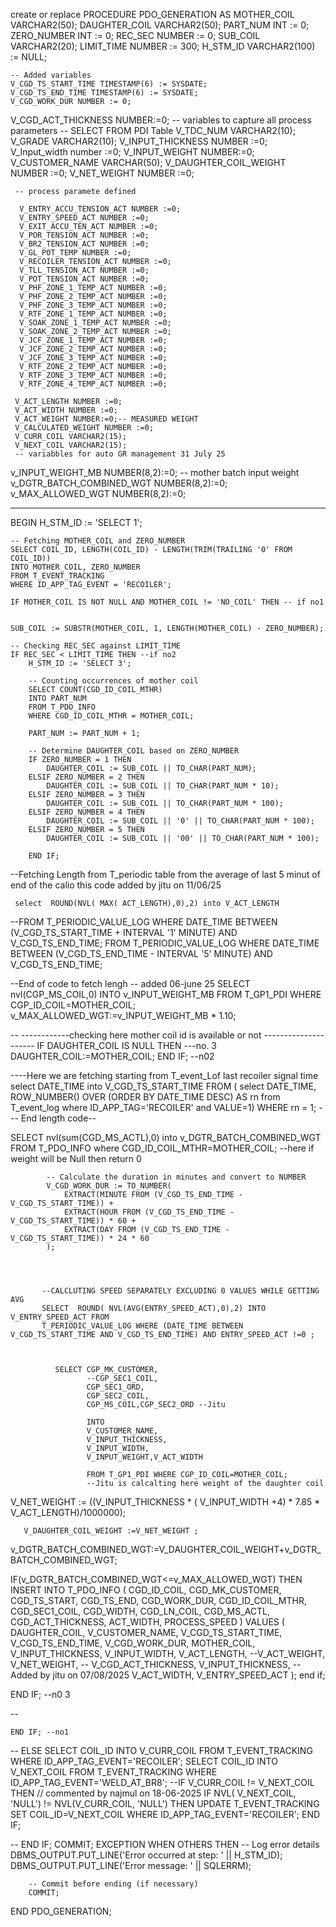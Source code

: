 create or replace PROCEDURE PDO_GENERATION AS
    MOTHER_COIL VARCHAR2(50);
    DAUGHTER_COIL VARCHAR2(50);
    PART_NUM INT := 0;
    ZERO_NUMBER INT := 0;
    REC_SEC NUMBER := 0;
    SUB_COIL VARCHAR2(20);
    LIMIT_TIME NUMBER := 300;
    H_STM_ID VARCHAR2(100) := NULL;

    -- Added variables
    V_CGD_TS_START_TIME TIMESTAMP(6) := SYSDATE;
    V_CGD_TS_END_TIME TIMESTAMP(6) := SYSDATE;
    V_CGD_WORK_DUR NUMBER := 0;
   V_CGD_ACT_THICKNESS NUMBER:=0;
    -- variables to capture all process parameters
    -- SELECT FROM PDI Table
     V_TDC_NUM VARCHAR2(10);
     V_GRADE VARCHAR2(10);
     V_INPUT_THICKNESS NUMBER :=0;
     V_Input_width number :=0;
     V_INPUT_WEIGHT NUMBER:=0;
     V_CUSTOMER_NAME VARCHAR(50);
    V_DAUGHTER_COIL_WEIGHT NUMBER :=0;
V_NET_WEIGHT NUMBER :=0;

     -- process paramete defined

      V_ENTRY_ACCU_TENSION_ACT NUMBER :=0;
      V_ENTRY_SPEED_ACT NUMBER :=0;
      V_EXIT_ACCU_TEN_ACT NUMBER :=0;
      V_POR_TENSION_ACT NUMBER :=0;
      V_BR2_TENSION_ACT NUMBER :=0;
      V_GL_POT_TEMP NUMBER :=0;
      V_RECOILER_TENSION_ACT NUMBER :=0;
      V_TLL_TENSION_ACT NUMBER :=0;
      V_POT_TENSION_ACT NUMBER :=0;
      V_PHF_ZONE_1_TEMP_ACT NUMBER :=0;
      V_PHF_ZONE_2_TEMP_ACT NUMBER :=0;
      V_PHF_ZONE_3_TEMP_ACT NUMBER :=0;
      V_RTF_ZONE_1_TEMP_ACT NUMBER :=0;
      V_SOAK_ZONE_1_TEMP_ACT NUMBER :=0;
      V_SOAK_ZONE_2_TEMP_ACT NUMBER :=0;
      V_JCF_ZONE_1_TEMP_ACT NUMBER :=0;
      V_JCF_ZONE_2_TEMP_ACT NUMBER :=0;
      V_JCF_ZONE_3_TEMP_ACT NUMBER :=0;
      V_RTF_ZONE_2_TEMP_ACT NUMBER :=0;
      V_RTF_ZONE_3_TEMP_ACT NUMBER :=0;
      V_RTF_ZONE_4_TEMP_ACT NUMBER :=0;

     V_ACT_LENGTH NUMBER :=0;
     V_ACT_WIDTH NUMBER :=0;
     V_ACT_WEIGHT NUMBER:=0;-- MEASURED WEIGHT
     V_CALCULATED_WEIGHT NUMBER :=0;
     V_CURR_COIL VARCHAR2(15);
     V_NEXT_COIL VARCHAR2(15);
     -- variabbles for auto GR management 31 July 25  
v_INPUT_WEIGHT_MB NUMBER(8,2):=0; -- mother batch input weight
v_DGTR_BATCH_COMBINED_WGT NUMBER(8,2):=0;
v_MAX_ALLOWED_WGT NUMBER(8,2):=0;

-- -----------------------------------------

BEGIN
    H_STM_ID := 'SELECT 1';

    -- Fetching MOTHER_COIL and ZERO_NUMBER
    SELECT COIL_ID, LENGTH(COIL_ID) - LENGTH(TRIM(TRAILING '0' FROM COIL_ID))
    INTO MOTHER_COIL, ZERO_NUMBER
    FROM T_EVENT_TRACKING
    WHERE ID_APP_TAG_EVENT = 'RECOILER';

    IF MOTHER_COIL IS NOT NULL AND MOTHER_COIL != 'NO_COIL' THEN -- if no1


    SUB_COIL := SUBSTR(MOTHER_COIL, 1, LENGTH(MOTHER_COIL) - ZERO_NUMBER);

    -- Checking REC_SEC against LIMIT_TIME
    IF REC_SEC < LIMIT_TIME THEN --if no2
        H_STM_ID := 'SELECT 3';

        -- Counting occurrences of mother coil
        SELECT COUNT(CGD_ID_COIL_MTHR)
        INTO PART_NUM
        FROM T_PDO_INFO
        WHERE CGD_ID_COIL_MTHR = MOTHER_COIL;

        PART_NUM := PART_NUM + 1;

        -- Determine DAUGHTER_COIL based on ZERO_NUMBER
        IF ZERO_NUMBER = 1 THEN
            DAUGHTER_COIL := SUB_COIL || TO_CHAR(PART_NUM);
        ELSIF ZERO_NUMBER = 2 THEN
            DAUGHTER_COIL := SUB_COIL || TO_CHAR(PART_NUM * 10);
        ELSIF ZERO_NUMBER = 3 THEN
            DAUGHTER_COIL := SUB_COIL || TO_CHAR(PART_NUM * 100);
        ELSIF ZERO_NUMBER = 4 THEN
            DAUGHTER_COIL := SUB_COIL || '0' || TO_CHAR(PART_NUM * 100);
        ELSIF ZERO_NUMBER = 5 THEN
            DAUGHTER_COIL := SUB_COIL || '00' || TO_CHAR(PART_NUM * 100);

        END IF;


--Fetching Length from T_periodic table from the average of last 5 minut of end of the calio  this code added by jitu on 11/06/25

     select  ROUND(NVL( MAX( ACT_LENGTH),0),2) into V_ACT_LENGTH
 --FROM T_PERIODIC_VALUE_LOG WHERE DATE_TIME BETWEEN (V_CGD_TS_START_TIME + INTERVAL '1' MINUTE) AND V_CGD_TS_END_TIME;
 FROM T_PERIODIC_VALUE_LOG WHERE DATE_TIME BETWEEN (V_CGD_TS_END_TIME - INTERVAL '5' MINUTE) AND V_CGD_TS_END_TIME;

--End of code to fetch lengh
-- added 06-june 25
SELECT nvl(CGP_MS_COIL,0) INTO v_INPUT_WEIGHT_MB FROM T_GP1_PDI WHERE CGP_ID_COIL=MOTHER_COIL; 
 v_MAX_ALLOWED_WGT:=v_INPUT_WEIGHT_MB * 1.10;
 
 
 -- ------------checking here mother coil id  is available or not ---------------------
        IF DAUGHTER_COIL IS NULL THEN ---no. 3
        DAUGHTER_COIL:=MOTHER_COIL;
        END IF; --n02
  
 ----Here we are fetching starting from T_event_Lof last recoiler signal time            
select DATE_TIME into V_CGD_TS_START_TIME FROM  ( select DATE_TIME, ROW_NUMBER() OVER (ORDER BY DATE_TIME DESC) AS rn from T_event_log where ID_APP_TAG='RECOILER' and VALUE=1)  WHERE rn = 1;
--- End length code-- 


 SELECT nvl(sum(CGD_MS_ACTL),0) into v_DGTR_BATCH_COMBINED_WGT FROM T_PDO_INFO  where CGD_ID_COIL_MTHR=MOTHER_COIL;
--here if weight will be Null then return 0

            -- Calculate the duration in minutes and convert to NUMBER
            V_CGD_WORK_DUR := TO_NUMBER(
                EXTRACT(MINUTE FROM (V_CGD_TS_END_TIME - V_CGD_TS_START_TIME)) +
                EXTRACT(HOUR FROM (V_CGD_TS_END_TIME - V_CGD_TS_START_TIME)) * 60 +
                EXTRACT(DAY FROM (V_CGD_TS_END_TIME - V_CGD_TS_START_TIME)) * 24 * 60
            );




           --CALCLUTING SPEED SEPARATELY EXCLUDING 0 VALUES WHILE GETTING AVG
           SELECT  ROUND( NVL(AVG(ENTRY_SPEED_ACT),0),2) INTO  V_ENTRY_SPEED_ACT FROM 
           T_PERIODIC_VALUE_LOG WHERE (DATE_TIME BETWEEN V_CGD_TS_START_TIME AND V_CGD_TS_END_TIME) AND ENTRY_SPEED_ACT !=0 ;

         

              SELECT CGP_MK_CUSTOMER,
                     --CGP_SEC1_COIL,
                     CGP_SEC1_ORD,
                     CGP_SEC2_COIL,
                     CGP_MS_COIL,CGP_SEC2_ORD --Jitu

                     INTO
                     V_CUSTOMER_NAME,
                     V_INPUT_THICKNESS,
                     V_INPUT_WIDTH,
                     V_INPUT_WEIGHT,V_ACT_WIDTH

                     FROM T_GP1_PDI WHERE CGP_ID_COIL=MOTHER_COIL;
                     --Jitu is calcalting here weight of the daughter coil


     
 V_NET_WEIGHT := ((V_INPUT_THICKNESS * ( V_INPUT_WIDTH +4) * 7.85 *  V_ACT_LENGTH)/1000000);

       V_DAUGHTER_COIL_WEIGHT :=V_NET_WEIGHT ;
v_DGTR_BATCH_COMBINED_WGT:=V_DAUGHTER_COIL_WEIGHT+v_DGTR_BATCH_COMBINED_WGT;

             
IF(v_DGTR_BATCH_COMBINED_WGT<=v_MAX_ALLOWED_WGT) THEN
          INSERT INTO T_PDO_INFO (
                CGD_ID_COIL,
                CGD_MK_CUSTOMER,
                CGD_TS_START,
                CGD_TS_END,
                CGD_WORK_DUR,
                CGD_ID_COIL_MTHR,
                CGD_SEC1_COIL,
                CGD_WIDTH,
                CGD_LN_COIL,
                CGD_MS_ACTL,
                CGD_ACT_THICKNESS,
                ACT_WIDTH,
                PROCESS_SPEED
            ) VALUES (
                DAUGHTER_COIL,
                V_CUSTOMER_NAME,
                V_CGD_TS_START_TIME,
                V_CGD_TS_END_TIME,
                V_CGD_WORK_DUR,
                MOTHER_COIL,
                V_INPUT_THICKNESS,
                V_INPUT_WIDTH,
                V_ACT_LENGTH,
                --V_ACT_WEIGHT,
                V_NET_WEIGHT,
               -- V_CGD_ACT_THICKNESS,
                 V_INPUT_THICKNESS, --Added by jitu on 07/08/2025 
                V_ACT_WIDTH,
                V_ENTRY_SPEED_ACT
            );
end if;

   END IF; --n0 3

     
--        



    END IF; --no1
  --  ELSE
         SELECT COIL_ID INTO V_CURR_COIL FROM T_EVENT_TRACKING WHERE ID_APP_TAG_EVENT='RECOILER';
        SELECT COIL_ID INTO V_NEXT_COIL FROM T_EVENT_TRACKING WHERE ID_APP_TAG_EVENT='WELD_AT_BR8';
       --IF V_CURR_COIL != V_NEXT_COIL THEN // commented by najmul on 18-06-2025
        IF NVL( V_NEXT_COIL, 'NULL') != NVL(V_CURR_COIL, 'NULL') THEN
        UPDATE T_EVENT_TRACKING SET COIL_ID=V_NEXT_COIL WHERE ID_APP_TAG_EVENT='RECOILER';
        END IF;

   -- END IF;
  COMMIT;
EXCEPTION
    WHEN OTHERS THEN
        -- Log error details
        DBMS_OUTPUT.PUT_LINE('Error occurred at step: ' || H_STM_ID);
        DBMS_OUTPUT.PUT_LINE('Error message: ' || SQLERRM);

        -- Commit before ending (if necessary)
        COMMIT;
END PDO_GENERATION;
